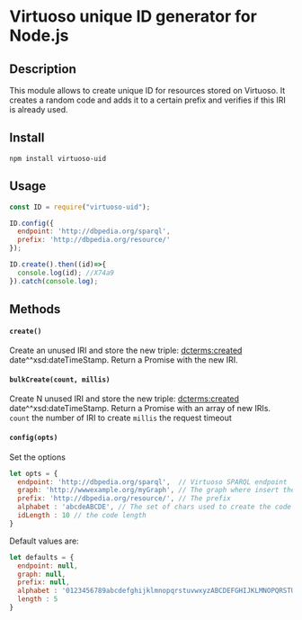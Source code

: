 Virtuoso unique ID generator for Node.js
=============================================
## Description
This module allows to create unique ID for resources stored on Virtuoso. It creates a random code and adds it to a certain prefix and verifies if this IRI is already used.

## Install
```
npm install virtuoso-uid
```

## Usage
```js
const ID = require("virtuoso-uid");

ID.config({
  endpoint: 'http://dbpedia.org/sparql',
  prefix: 'http://dbpedia.org/resource/'
});

ID.create().then((id)=>{
  console.log(id); //X74a9
}).catch(console.log);
```

## Methods

#### `create()`
Create an unused IRI and store the new triple: <iri> <dcterms:created> date^^xsd:dateTimeStamp.
Return a Promise with the new IRI.

#### `bulkCreate(count, millis)`
Create N unused IRI and store the new triple: <iri> <dcterms:created> date^^xsd:dateTimeStamp.
Return a Promise with an array of new IRIs.
  `count` the number of IRI to create
  `millis` the request timeout

#### `config(opts)`
Set the options

```js
let opts = {
  endpoint: 'http://dbpedia.org/sparql',  // Virtuoso SPARQL endpoint
  graph: 'http://wwwexample.org/myGraph', // The graph where insert the new ID
  prefix: 'http://dbpedia.org/resource/', // The prefix
  alphabet : 'abcdeABCDE', // The set of chars used to create the code
  idLength : 10 // the code length
}
```

Default values are:
```js
let defaults = {
  endpoint: null,
  graph: null,
  prefix: null,
  alphabet : '0123456789abcdefghijklmnopqrstuvwxyzABCDEFGHIJKLMNOPQRSTUVWXYZ',
  length : 5
}
```
